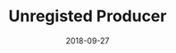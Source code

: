 ---
title: Unregisted Producer
linktitle: Unregister Producer
description: Unregister an account as a Block Producer Candidate
date: 2018-09-27
publishdate: 2018-09-27
lastmod: 2018-09-27
categories: [eosc-system-commands]
keywords: []
menu:
  docs:
    parent: "eosc-system-commands"
    identifier: eosc_system_unregpro
    weight: 40
weight: 40
sections_weight: 40
draft: false
aliases: []
toc: false
auto_content: true
---